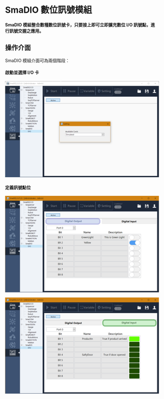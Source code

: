 # SmaDIO 數位訊號模組

#### SmaDIO 模組整合數種數位訊號卡，只要接上即可立即擴充數位 I/O 訊號點，進行訊號交握之應用。

## 操作介面

SmaDIO 模組介面可為兩個階段：

#### 啟動並選擇 I/O 卡

![Select I/O Card](../../.gitbook/assets/diomodule_active_selectcard.PNG)

#### 定義訊號點位

![Digital Output](../../.gitbook/assets/diomodule_do_mark.PNG)

![Digital Input](../../.gitbook/assets/diomodule_di_mark.PNG)



